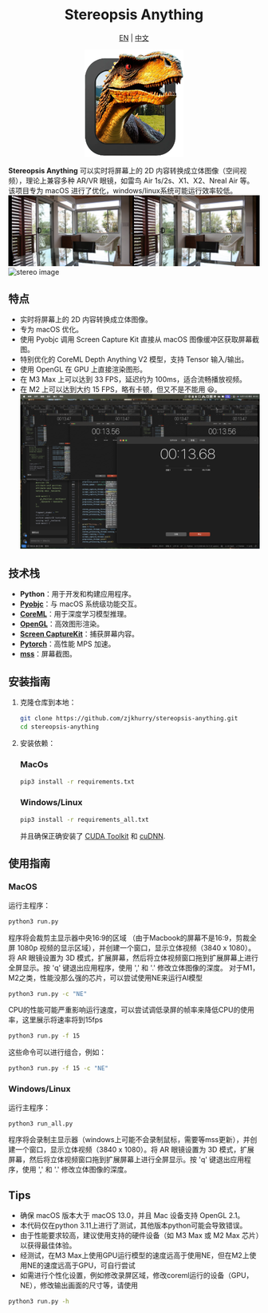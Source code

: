 <div align="center">

<h1> Stereopsis Anything </h1>

[EN](../readme.md) | [中文](readme_cn.md)

<img src="../img/icon.png" alt="ico" style="width: 200px; height: auto;">

</div>

**Stereopsis Anything** 可以实时将屏幕上的 2D 内容转换成立体图像（空间视频），理论上兼容多种 AR/VR 眼镜，如雷鸟 Air 1s/2s、X1、X2、Nreal Air 等。该项目专为 macOS 进行了优化，windows/linux系统可能运行效率较低。
![stereo image](../img/1.jpeg)
![stereo image](../img/2.gif)

## 特点
- 实时将屏幕上的 2D 内容转换成立体图像。
- 专为 macOS 优化。
- 使用 Pyobjc 调用 Screen Capture Kit 直接从 macOS 图像缓冲区获取屏幕截图。
- 特别优化的 CoreML Depth Anything V2 模型，支持 Tensor 输入/输出。
- 使用 OpenGL 在 GPU 上直接渲染图形。
- 在 M3 Max 上可以达到 33 FPS，延迟约为 100ms，适合流畅播放视频。
- 在 M2 上可以达到大约 15 FPS，略有卡顿，但又不是不能用 :satisfied:。
![delay](../img/delay.jpeg)

## 技术栈
- **Python**：用于开发和构建应用程序。
- **[Pyobjc](https://github.com/ronaldoussoren/pyobjc/tree/master)**：与 macOS 系统级功能交互。
- **[CoreML](https://github.com/apple/coremltools/tree/main)**：用于深度学习模型推理。
- **[OpenGL](https://pyopengl.sourceforge.net/)**：高效图形渲染。
- **[Screen CaptureKit](https://developer.apple.com/documentation/screencapturekit?language=objc)**：捕获屏幕内容。
- **[Pytorch](https://pytorch.ac.cn/)**：高性能 MPS 加速。
- **[mss](https://python-mss.readthedocs.io/index.html)**：屏幕截图。
  
## 安装指南
1. 克隆仓库到本地：
    ```bash
    git clone https://github.com/zjkhurry/stereopsis-anything.git
    cd stereopsis-anything
    ```
2. 安装依赖：
    ### MacOs
    ```bash
    pip3 install -r requirements.txt
    ```
    ### Windows/Linux
    ```bash
    pip3 install -r requirements_all.txt
    ```
    并且确保正确安装了 [CUDA Toolkit](https://developer.nvidia.com/cuda-toolkit) 和 [cuDNN](https://developer.nvidia.com/cudnn).

## 使用指南

### MacOS
运行主程序：
```bash
python3 run.py
```
程序将会裁剪主显示器中央16:9的区域 （由于Macbook的屏幕不是16:9，剪裁全屏 1080p 视频的显示区域），并创建一个窗口，显示立体视频（3840 x 1080）。将 AR 眼镜设置为 3D 模式，扩展屏幕，然后将立体视频窗口拖到扩展屏幕上进行全屏显示。按 'q' 键退出应用程序，使用 ',' 和 '.' 修改立体图像的深度。
对于M1，M2之类，性能没那么强的芯片，可以尝试使用NE来运行AI模型
```bash
python3 run.py -c "NE"
```
CPU的性能可能严重影响运行速度，可以尝试调低录屏的帧率来降低CPU的使用率，这里展示将速率将到15fps
```bash
python3 run.py -f 15
```
这些命令可以进行组合，例如：
```bash
python3 run.py -f 15 -c "NE"
```
### Windows/Linux
运行主程序：
```bash
python3 run_all.py
```
程序将会录制主显示器（windows上可能不会录制鼠标，需要等mss更新），并创建一个窗口，显示立体视频（3840 x 1080）。将 AR 眼镜设置为 3D 模式，扩展屏幕，然后将立体视频窗口拖到扩展屏幕上进行全屏显示。按 'q' 键退出应用程序，使用 ',' 和 '.' 修改立体图像的深度。

## Tips
- 确保 macOS 版本大于 macOS 13.0，并且 Mac 设备支持 OpenGL 2.1。
- 本代码仅在python 3.11上进行了测试，其他版本python可能会导致错误。
- 由于性能要求较高，建议使用支持的硬件设备（如 M3 Max 或 M2 Max 芯片）以获得最佳体验。
- 经测试，在M3 Max上使用GPU运行模型的速度远高于使用NE，但在M2上使用NE的速度远高于GPU，可自行尝试
- 如需进行个性化设置，例如修改录屏区域，修改coreml运行的设备（GPU，NE），修改输出画面的尺寸等，请使用
```bash
python3 run.py -h
```
